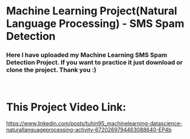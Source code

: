 # Machine Learning Project(Natural Language Processing) - SMS Spam Detection

### Here I have uploaded my Machine Learning SMS Spam Detection Project. If you want to practice it just download or clone the project. Thank you :)
<br/>

# This Project Video Link:

https://www.linkedin.com/posts/tuhin95_machinelearning-datascience-naturallanguageprocessing-activity-6720269794463088640-EP4b
